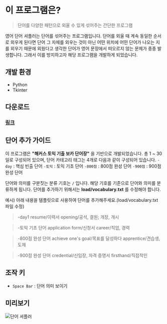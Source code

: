 # 이 프로그램은?
> 단어를 다양한 패턴으로 외울 수 있게 섞어주는 간단한 프로그램

영어 단어 셔플러는 단어를 섞어주는 프로그램입니다. 단어를 외울 때 계속 동일한 순서로 외우게 된다면 단어 그 자체를 외우는 것이 아닌 어떤 위치에 어떤 단어가 나오는 지를 외우기 때문에 외웠다고 생각한 단어가 영어 문장에서 떠오르지 않는 문제가 종종 발생합니다. 그래서 이를 방지하고자 해당 프로그램을 개발하게 되었습니다.

## 개발 환경
- Python
- Tkinter

## 다운로드
### [링크](https://drive.google.com/file/d/18xKlQw0jbdXhscpGb_qpJXhYlVKl70q6/view?usp=sharing)

## 단어 추가 가이드
이 프로그램은 **"해커스 토익 기출 보카 단어장"** 을 기반으로 개발되었습니다.
총 1 ~ 30일로 구성되어 있으며, 단어 카테고리 태그는 4개로 다음과 같이 구성되어 있습니다.
`-day` : 핵심 빈출 단어
`-토익` : 토익 기초 단어
`-800점` : 800점 완성 단어
`-900점` : 900점 완성 단어

단어와 의미를 구분짓는 분류 기호는 `/` 입니다. 해당 기호를 기준으로 단어와 의미를 분류하게 됩니다.
단어를 추가하기 위해서는 **load/vocabulary.txt** 를 수정해야 합니다.

예시) 아래 내용을 템플릿으로 사용하여 단어를 추가해주세요.(load/vocabulary.txt 파일 수정)
> -day1
resume/이력서
opening/공석, 결원; 개장, 개시

>-토익 기초 단어
application form/신청서
career/직업, 경력

> -800점 완성 단어
achieve one's goal/목표를 달성하다
apprentice/견습생, 도제

>-900점 완성 단어
credential/신임장, 자격 증명서
firsthand/직접적인

## 조작 키
- `Space Bar` : 단어 의미 보이기

## 미리보기
![단어 셔플러](https://user-images.githubusercontent.com/59381113/168864535-64158f1a-e147-405a-b77e-a69ad6164fa0.gif)
